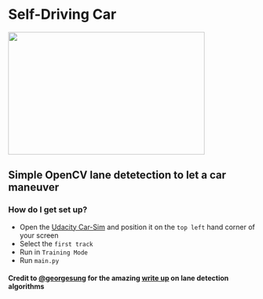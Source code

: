 # Self-Driving Car

<img src="https://i.imgur.com/xZ9W1NU.gif" height=250 width=400>

## Simple OpenCV lane detetection to let a car maneuver 

### How do I get set up? ###

* Open the [Udacity Car-Sim](https://github.com/udacity/self-driving-car-sim) and position it on the `top left` hand corner of your screen
* Select the `first track`
* Run in `Training Mode`
* Run `main.py`

#### Credit to [@georgesung](https://github.com/georgesung) for the amazing [write up](https://github.com/georgesung/road_lane_line_detection) on lane detection algorithms
